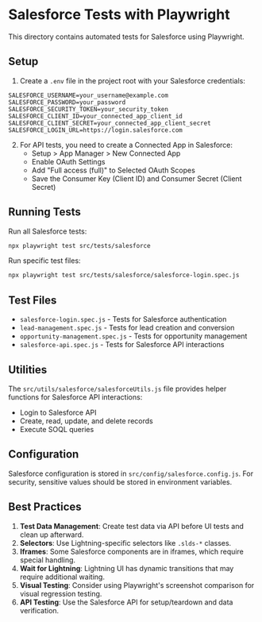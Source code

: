 <!-- Source: /Users/mzahirudeen/playwright-framework/src/tests/salesforce/README.md -->

# Salesforce Tests with Playwright

This directory contains automated tests for Salesforce using Playwright.

## Setup

1. Create a `.env` file in the project root with your Salesforce credentials:

```
SALESFORCE_USERNAME=your_username@example.com
SALESFORCE_PASSWORD=your_password
SALESFORCE_SECURITY_TOKEN=your_security_token
SALESFORCE_CLIENT_ID=your_connected_app_client_id
SALESFORCE_CLIENT_SECRET=your_connected_app_client_secret
SALESFORCE_LOGIN_URL=https://login.salesforce.com
```

2. For API tests, you need to create a Connected App in Salesforce:
   - Setup > App Manager > New Connected App
   - Enable OAuth Settings
   - Add "Full access (full)" to Selected OAuth Scopes
   - Save the Consumer Key (Client ID) and Consumer Secret (Client Secret)

## Running Tests

Run all Salesforce tests:

```bash
npx playwright test src/tests/salesforce
```

Run specific test files:

```bash
npx playwright test src/tests/salesforce/salesforce-login.spec.js
```

## Test Files

- `salesforce-login.spec.js` - Tests for Salesforce authentication
- `lead-management.spec.js` - Tests for lead creation and conversion
- `opportunity-management.spec.js` - Tests for opportunity management
- `salesforce-api.spec.js` - Tests for Salesforce API interactions

## Utilities

The `src/utils/salesforce/salesforceUtils.js` file provides helper functions for Salesforce API interactions:

- Login to Salesforce API
- Create, read, update, and delete records
- Execute SOQL queries

## Configuration

Salesforce configuration is stored in `src/config/salesforce.config.js`. For security, sensitive values should be stored in environment variables.

## Best Practices

1. **Test Data Management**: Create test data via API before UI tests and clean up afterward.
2. **Selectors**: Use Lightning-specific selectors like `.slds-*` classes.
3. **Iframes**: Some Salesforce components are in iframes, which require special handling.
4. **Wait for Lightning**: Lightning UI has dynamic transitions that may require additional waiting.
5. **Visual Testing**: Consider using Playwright's screenshot comparison for visual regression testing.
6. **API Testing**: Use the Salesforce API for setup/teardown and data verification.